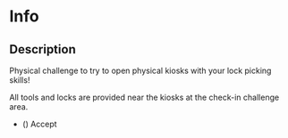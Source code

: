 # Info

## Description

Physical challenge to try to open physical kiosks with your lock picking skills!

All tools and locks are provided near the kiosks at the check-in challenge area.

* () Accept

